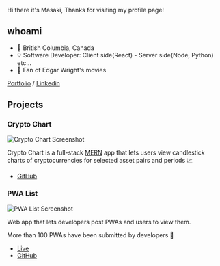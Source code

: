 Hi there it's Masaki, Thanks for visiting my profile page!

## whoami
- 📍 British Columbia, Canada
- 💡 Software Developer: Client side(React) - Server side(Node, Python) etc...
- 🎥 Fan of Edgar Wright's movies

[Portfolio](https://masakifukunishi.site)&nbsp;/&nbsp;[Linkedin](https://www.linkedin.com/in/masaki-fukunishi/)

## Projects
### Crypto Chart
![Crypto Chart Screenshot](https://github.com/masakifukunishi/masakifukunishi/assets/42294938/fe4b4c45-34d7-4989-911f-781437beefdb)

Crypto Chart is a full-stack [MERN](https://www.geeksforgeeks.org/mern-stack/) app that lets users view candlestick charts of cryptocurrencies for selected asset pairs and periods 📈

- [GitHub](https://github.com/masakifukunishi/crypto-chart)

### PWA List
![PWA List Screenshot](https://github.com/masakifukunishi/masakifukunishi/assets/42294938/c6cdb3ef-0ec6-4cb4-b668-81f716afbb19)

Web app that lets developers post PWAs and users to view them.

More than 100 PWAs have been submitted by developers 🙌

- [Live](https://pwalist.app/)
- [GitHub](https://github.com/masakifukunishi/pwa-list)